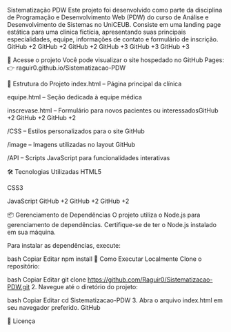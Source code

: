 Sistematização PDW <break>
Este projeto foi desenvolvido como parte da disciplina de Programação e Desenvolvimento Web (PDW) do curso de Análise e Desenvolvimento de Sistemas no UniCEUB. Consiste em uma landing page estática para uma clínica fictícia, apresentando suas principais especialidades, equipe, informações de contato e formulário de inscrição.​
GitHub
+2
GitHub
+2
GitHub
+2
GitHub
+3
GitHub
+3
GitHub
+3

🔗 Acesse o projeto
Você pode visualizar o site hospedado no GitHub Pages:
👉 raguir0.github.io/Sistematizacao-PDW​

📁 Estrutura do Projeto
index.html – Página principal da clínica​

equipe.html – Seção dedicada à equipe médica​

inscrevase.html – Formulário para novos pacientes ou interessados​
GitHub
+2
GitHub
+2
GitHub
+2

/CSS – Estilos personalizados para o site​
GitHub

/image – Imagens utilizadas no layout​
GitHub

/API – Scripts JavaScript para funcionalidades interativas​

🛠️ Tecnologias Utilizadas
HTML5​

CSS3​

JavaScript​
GitHub
+2
GitHub
+2
GitHub
+2

📦 Gerenciamento de Dependências
O projeto utiliza o Node.js para gerenciamento de dependências. Certifique-se de ter o Node.js instalado em sua máquina.​

Para instalar as dependências, execute:

bash
Copiar
Editar
npm install
🚀 Como Executar Localmente
Clone o repositório:​

bash
Copiar
Editar
git clone https://github.com/Raguir0/Sistematizacao-PDW.git
2. Navegue até o diretório do projeto:​

bash
Copiar
Editar
cd Sistematizacao-PDW
3. Abra o arquivo index.html em seu navegador preferido.​
GitHub

📄 Licença
